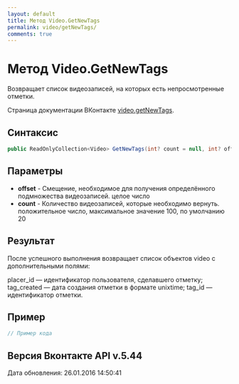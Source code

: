 ```yaml
---
layout: default
title: Метод Video.GetNewTags
permalink: video/getNewTags/
comments: true
---
```

# Метод Video.GetNewTags
Возвращает список видеозаписей, на которых есть непросмотренные отметки.

Страница документации ВКонтакте [video.getNewTags](https://vk.com/dev/video.getNewTags).
## Синтаксис
``` csharp
public ReadOnlyCollection<Video> GetNewTags(int? count = null, int? offset = null)
```

## Параметры
+ **offset** - Смещение, необходимое для получения определённого подмножества видеозаписей. целое число
+ **count** - Количество видеозаписей, которые необходимо вернуть. положительное число, максимальное значение 100, по умолчанию 20

## Результат
После успешного выполнения возвращает список объектов video с дополнительными полями: 

placer_id — идентификатор пользователя, сделавшего отметку; 
tag_created — дата создания отметки в формате unixtime; 
tag_id — идентификатор отметки.

## Пример
``` csharp
// Пример кода
```

## Версия Вконтакте API v.5.44
Дата обновления: 26.01.2016 14:50:41

